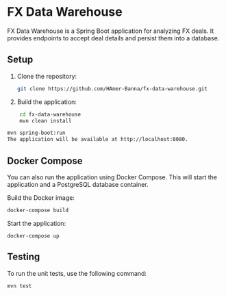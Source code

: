 # FX Data Warehouse

FX Data Warehouse is a Spring Boot application for analyzing FX deals. It provides endpoints to accept deal details and persist them into a database.

## Setup

1. Clone the repository:

   ```sh
   git clone https://github.com/HAmer-Banna/fx-data-warehouse.git
   
2. Build the application:

```sh
    cd fx-data-warehouse
    mvn clean install
```

```sh
mvn spring-boot:run
The application will be available at http://localhost:8080.
```

## Docker Compose
You can also run the application using Docker Compose. This will start the application and a PostgreSQL database container.

Build the Docker image:

``` sh
docker-compose build
```

Start the application:
```
docker-compose up
```

## Testing
To run the unit tests, use the following command:
```
mvn test
```